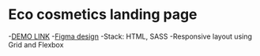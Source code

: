 # Eco cosmetics landing page
-[DEMO LINK](https://KatyKuzmenko.github.io/EcoCosmetics_landing/)
-[Figma design](https://www.figma.com/file/Fz588JKGuPS2Bk21De4KE5/brand_of_eco-cosmetics-(Edit)?node-id=1%3A2)
-Stack: HTML, SASS
-Responsive layout using Grid and Flexbox

